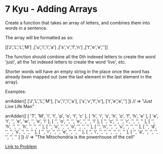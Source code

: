 # 7 Kyu - Adding Arrays

Create a function that takes an array of letters, and combines them into words in a sentence.

The array will be formatted as so:

[['J','L','L','M']
,['u','i','i','a']
,['s','v','f','n']
,['t','e','e','']]

The function should combine all the 0th indexed letters to create the word 'just', all the 1st indexed letters to create the word 'live', etc.

Shorter words will have an empty string in the place once the word has already been mapped out (see the last element in the last element in the array).

Examples:

arrAdder([
['J','L','L','M'],
['u','i','i','a'],
['s','v','f','n'],
['t','e','e','']
]) // => "Just Live Life Man"

arrAdder([ 
  [ 'T', 'M', 'i', 't', 'p', 'o', 't', 'c' ],
  [ 'h', 'i', 's', 'h', 'o', 'f', 'h', 'e' ],
  [ 'e', 't', '', 'e', 'w', '', 'e', 'l' ],
  [ '', 'o', '', '', 'e', '', '', 'l' ],
  [ '', 'c', '', '', 'r', '', '', '' ],
  [ '', 'h', '', '', 'h', '', '', '' ],
  [ '', 'o', '', '', 'o', '', '', '' ],
  [ '', 'n', '', '', 'u', '', '', '' ],
  [ '', 'd', '', '', 's', '', '', '' ],
  [ '', 'r', '', '', 'e', '', '', '' ],
  [ '', 'i', '', '', '', '', '', '' ],
  [ '', 'a', '', '', '', '', '', '' ] ]) // => "The Mitochondria is the powerhouse of the cell"

[Link to Problem](https://www.codewars.com/kata/59778cb1b061e877c50000cc/train/javascript)